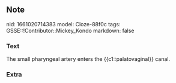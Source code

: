 ## Note
nid: 1661020714383
model: Cloze-88f0c
tags: GSSE::!Contributor::Mickey_Kondo
markdown: false

### Text
The small pharyngeal artery enters the {{c1::palatovaginal}} canal.

### Extra

